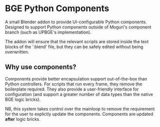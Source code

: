 # BGE Python Components
A small Blender addon to provide UI-configurable Python components. Designed to support Python components outside of Moguri's component branch (such as UPBGE's implementation).

The addon will ensure that the relevant scripts are stored inside the text blocks of the '.blend' file, but they can be safely edited without being overwritten.

## Why use components?
Components provide better encapsulation support out-of-the-box than Python controllers. For scripts that run every frame, they remove the boilerplate required. They also provide a user-friendly interface for configuration (and support a greater number of data types than the native BGE logic bricks). 

NB, this system takes control over the mainloop to remove the requirement for the user to explictly update the components. Components are updated __after__ logic bricks.
